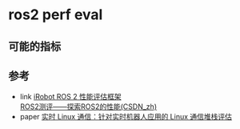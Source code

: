# ros2 perf eval

## 可能的指标

## 参考
- link
[iRobot ROS 2 性能评估框架](https://github.com/irobot-ros/ros2-performance?tab=readme-ov-file#irobot-ros-2-performance-evaluation-framework)  
[ROS2测评——探索ROS2的性能(CSDN_zh)](https://blog.csdn.net/qq_16775293/article/details/90293914)
- paper
[实时 Linux 通信：针对实时机器人应用的 Linux 通信堆栈评估](https://www.semanticscholar.org/paper/Real-time-Linux-communications%3A-an-evaluation-of-Guti%C3%A9rrez-Juan/e5963097a05ddb92421edef3788f3b134a07100a)